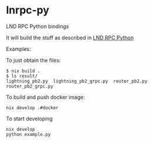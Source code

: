 # lnrpc-py
LND RPC Python bindings

It will build the stuff as described in [LND RPC Python](https://github.com/lightningnetwork/lnd/blob/master/docs/grpc/python.md)

Examples:

To just obtain the files:
```
$ nix build .
$ ls result/
lightning_pb2.py  lightning_pb2_grpc.py  router_pb2.py  router_pb2_grpc.py
```

To build and push docker image:
```
nix develop .#docker
```

To start developing
```
nix develop
python example.py
```
